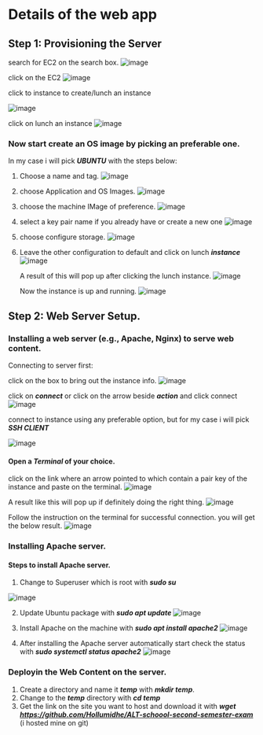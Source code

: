 # Details of the web app

## Step 1: Provisioning the Server

search for EC2 on the search box.
![image](https://github.com/user-attachments/assets/47ecfa54-add9-4f66-a0fa-cca7a2c66677)

click on the EC2 
![image](https://github.com/user-attachments/assets/8a2fc3b6-8d99-4b79-a783-97802e6400db)

click to instance to create/lunch an instance

![image](https://github.com/user-attachments/assets/81cd9c1c-9795-42ff-bcab-09fb187fb79f)

click on lunch an instance 
![image](https://github.com/user-attachments/assets/3eaa9496-eefe-447e-b07b-0dcf7d6a1478)

### Now start create an OS image by picking an preferable one.
In my case i will pick ***UBUNTU*** with the steps below:

1. Choose a name and tag.
   ![image](https://github.com/user-attachments/assets/47cd9f85-121d-4d2f-a293-18383b7fd73b)

2. choose Application and OS Images.
  ![image](https://github.com/user-attachments/assets/81456476-dbbc-490a-93a6-75e0008fbaca)

3. choose the machine IMage of preference.
 ![image](https://github.com/user-attachments/assets/e6de7977-8bda-4957-aeec-7080181167d3)

4. select a key pair name if you already have or create a new one
 ![image](https://github.com/user-attachments/assets/3b64e574-101f-4254-b295-e8601bff3fbb)

5. choose configure storage.
   ![image](https://github.com/user-attachments/assets/399075e5-8b89-4777-8e9f-a07c260a033a)

6. Leave the other configuration to default and click on lunch ***instance***
   ![image](https://github.com/user-attachments/assets/e5534c48-f44c-42cd-8cea-116a3661be06)

   A result of this will pop up after clicking the lunch instance.
   ![image](https://github.com/user-attachments/assets/e0411a5c-cbd2-4c2c-9285-26b032104714)

   Now the instance is up and running.
   ![image](https://github.com/user-attachments/assets/15a45fe3-e3fb-4d88-8045-0d93c950e0b0)

  
## Step 2: Web Server Setup.
###  Installing a web server (e.g., Apache, Nginx) to serve web content.

Connecting to server first:

click on the box to bring out the instance info.
![image](https://github.com/user-attachments/assets/0a5fbd26-01d8-4f9d-9ef1-f93e9ef3442e)

click on ***connect*** or click on the arrow beside ***action*** and click connect
![image](https://github.com/user-attachments/assets/cf36b642-c1c5-4d76-805d-0f808e53b617)

connect to instance using any preferable option, but for my case i will pick ***SSH CLIENT***

![image](https://github.com/user-attachments/assets/2d570f83-4596-4d3e-852f-bf62990e4364)

#### Open a ***Terminal*** of your choice.

click on the link where an arrow pointed to which contain a pair key of the instance and paste on the terminal.
![image](https://github.com/user-attachments/assets/4a339deb-dd4e-4e2c-b5ec-2987195e0281)

A result like this will pop up if definitely doing the right thing.
![image](https://github.com/user-attachments/assets/463121da-2d9c-412f-832d-71ba1e84b90d)

Follow the instruction on the terminal for successful connection. you will get the below result.
![image](https://github.com/user-attachments/assets/1e028042-019a-4e37-8ed2-5a2a7cbc80d2)

### Installing Apache server.
#### Steps to install Apache server.
1. Change to Superuser which is root with ***sudo su***
   
![image](https://github.com/user-attachments/assets/34d2284e-eda6-4c6e-8dfe-4850ec4af7bc)

2. Update Ubuntu package with ***sudo apt update***
![image](https://github.com/user-attachments/assets/a653b80a-14b8-4ff2-b32e-b6128ffdf304)

3. Install Apache on the machine with ***sudo apt install apache2***
![image](https://github.com/user-attachments/assets/b93cb4be-1578-4e28-9876-0083ceb2567b)

4. After installing the Apache server automatically start check the status with ***sudo systemctl status apache2***
   ![image](https://github.com/user-attachments/assets/be5c5a1a-d03c-49e8-b074-96ec730b535c)

### Deployin the Web Content on the server.
1. Create a directory and name it ***temp*** with ***mkdir temp***.
2. Change to the ***temp*** directory with ***cd temp***
3. Get the link on the site you want to host and download it with ***wget https://github.com/Hollumidhe/ALT-schoool-second-semester-exam*** (i hosted mine on git)















